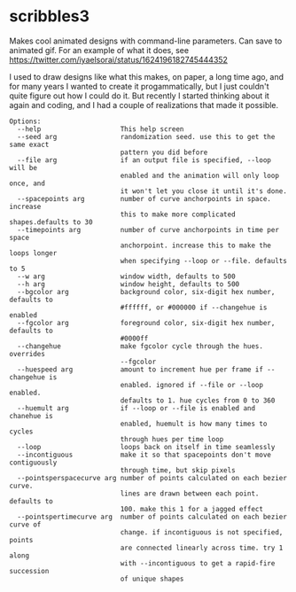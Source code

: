 # scribbles3
Makes cool animated designs with command-line parameters. Can save to animated gif. 
For an example of what it does, see https://twitter.com/iyaelsorai/status/1624196182745444352 

I used to draw designs like what this makes, on paper, a long time ago, and for many years I wanted to create it progammatically, but I just couldn't quite figure out how I could do it. But recently I started thinking about it again and coding, and I had a couple of realizations that made it possible.

```
Options:
  --help                    This help screen
  --seed arg                randomization seed. use this to get the same exact
                            pattern you did before
  --file arg                if an output file is specified, --loop will be
                            enabled and the animation will only loop once, and
                            it won't let you close it until it's done.
  --spacepoints arg         number of curve anchorpoints in space. increase
                            this to make more complicated shapes.defaults to 30
  --timepoints arg          number of curve anchorpoints in time per space
                            anchorpoint. increase this to make the loops longer
                            when specifying --loop or --file. defaults to 5
  --w arg                   window width, defaults to 500
  --h arg                   window height, defaults to 500
  --bgcolor arg             background color, six-digit hex number, defaults to
                            #ffffff, or #000000 if --changehue is enabled
  --fgcolor arg             foreground color, six-digit hex number, defaults to
                            #0000ff
  --changehue               make fgcolor cycle through the hues. overrides
                            --fgcolor
  --huespeed arg            amount to increment hue per frame if --changehue is
                            enabled. ignored if --file or --loop enabled.
                            defaults to 1. hue cycles from 0 to 360
  --huemult arg             if --loop or --file is enabled and chanehue is
                            enabled, huemult is how many times to cycles
                            through hues per time loop
  --loop                    loops back on itself in time seamlessly
  --incontiguous            make it so that spacepoints don't move contiguously
                            through time, but skip pixels
  --pointsperspacecurve arg number of points calculated on each bezier curve.
                            lines are drawn between each point. defaults to
                            100. make this 1 for a jagged effect
  --pointspertimecurve arg  number of points calculated on each bezier curve of
                            change. if incontiguous is not specified, points
                            are connected linearly across time. try 1 along
                            with --incontiguous to get a rapid-fire succession
                            of unique shapes
```
